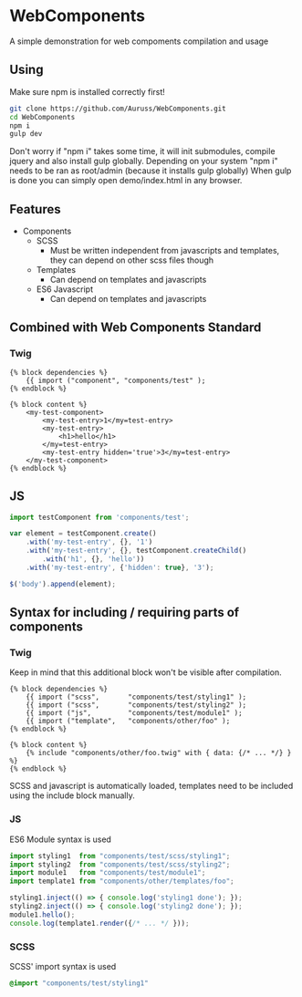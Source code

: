 # WebComponents
A simple demonstration for web compoments compilation and usage

## Using
Make sure npm is installed correctly first!

```bash
git clone https://github.com/Auruss/WebComponents.git
cd WebComponents
npm i
gulp dev
```

Don't worry if "npm i" takes some time, it will init submodules, compile jquery and also install gulp globally.
Depending on your system "npm i" needs to be ran as root/admin (because it installs gulp globally)
When gulp is done you can simply open demo/index.html in any browser.

## Features
- Components
    - SCSS
        - Must be written independent from javascripts and templates, they can depend on other scss files though
    - Templates
        - Can depend on templates and javascripts
    - ES6 Javascript
        - Can depend on templates and javascripts

## Combined with Web Components Standard
### Twig
```twig
{% block dependencies %}
    {{ import ("component", "components/test" );
{% endblock %}

{% block content %}
    <my-test-component>
        <my-test-entry>1</my=test-entry>
        <my-test-entry>
            <h1>hello</h1>
        </my=test-entry>
        <my-test-entry hidden='true'>3</my=test-entry>
    </my-test-component>
{% endblock %}
```

## JS
```js
import testComponent from 'components/test';

var element = testComponent.create()
    .with('my-test-entry', {}, '1')
    .with('my-test-entry', {}, testComponent.createChild()
        .with('h1', {}, 'hello'))
    .with('my-test-entry', {'hidden': true}, '3');

$('body').append(element);
```

## Syntax for including / requiring parts of components
### Twig
Keep in mind that this additional block won't be visible after compilation.
```twig
{% block dependencies %}
    {{ import ("scss",       "components/test/styling1" );
    {{ import ("scss",       "components/test/styling2" );
    {{ import ("js",         "components/test/module1" );
    {{ import ("template",   "components/other/foo" );
{% endblock %}

{% block content %}
    {% include "components/other/foo.twig" with { data: {/* ... */} } %}
{% endblock %}
```
SCSS and javascript is automatically loaded, templates need to be included using the include block manually.

### JS
ES6 Module syntax is used
```js
import styling1  from "components/test/scss/styling1";
import styling2  from "components/test/scss/styling2";
import module1   from "components/test/module1";
import template1 from "components/other/templates/foo";

styling1.inject(() => { console.log('styling1 done'); });
styling2.inject(() => { console.log('styling2 done'); });
module1.hello();
console.log(template1.render({/* ... */ }));
```

### SCSS
SCSS' import syntax is used
```scss
@import "components/test/styling1"
```
